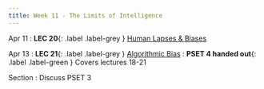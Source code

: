 ```yaml
---
title: Week 11 - The Limits of Intelligence
---
```


Apr 11
: **LEC 20**{: .label .label-grey } [Human Lapses & Biases](#)


Apr 13
: **LEC 21**{: .label .label-grey } [Algorithmic Bias](#)
: **PSET 4 handed out**{: .label .label-green } Covers lectures 18-21

Section
: Discuss PSET 3
